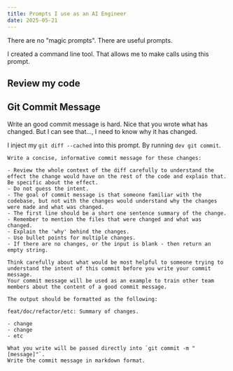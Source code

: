 ```yaml
---
title: Prompts I use as an AI Engineer
date: 2025-05-21
---
```


There are no "magic prompts". There are useful prompts.

I created a command line tool. That allows me to make calls using this prompt.

## Review my code



## Git Commit Message

Write an good commit message is hard. Nice that you wrote what has changed. But I can see that..., I need to know why it has changed.

I inject my `git diff --cached` into this prompt. By running `dev git commit`.

```text
Write a concise, informative commit message for these changes:

- Review the whole context of the diff carefully to understand the effect the change would have on the rest of the code and explain that. Be specific about the effect.
- Do not guess the intent.
- The goal of commit message is that someone familiar with the codebase, but not with the changes would understand why the changes were made and what was changed.
- The first line should be a short one sentence summary of the change.
- Remember to mention the files that were changed and what was changed.
- Explain the 'why' behind the changes.
- Use bullet points for multiple changes.
- If there are no changes, or the input is blank - then return an empty string.

Think carefully about what would be most helpful to someone trying to understand the intent of this commit before you write your commit message.
Your commit message will be used as an example to train other team members about the content of a good commit message.

The output should be formatted as the following:

feat/doc/refactor/etc: Summary of changes.

- change
- change
- etc

What you write will be passed directly into `git commit -m "[message]"`.
Write the commit message in markdown format.
```

